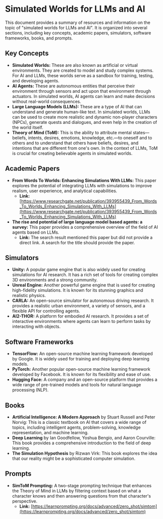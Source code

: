 # Simulated Worlds for LLMs and AI

This document provides a summary of resources and information on the topic of "simulated worlds for LLMs and AI". It is organized into several sections, including key concepts, academic papers, simulators, software frameworks, books, and prompts.

## Key Concepts

*   **Simulated Worlds:** These are also known as artificial or virtual environments. They are created to model and study complex systems. For AI and LLMs, these worlds serve as a sandbox for training, testing, and developing agents.
*   **AI Agents:** These are autonomous entities that perceive their environment through sensors and act upon that environment through actuators. In simulated worlds, AI agents can learn and make decisions without real-world consequences.
*   **Large Language Models (LLMs):** These are a type of AI that can understand and generate human-like text. In simulated worlds, LLMs can be used to create more realistic and dynamic non-player characters (NPCs), generate quests and dialogues, and even help in the creation of the world itself.
*   **Theory of Mind (ToM):** This is the ability to attribute mental states—beliefs, intents, desires, emotions, knowledge, etc.—to oneself and to others and to understand that others have beliefs, desires, and intentions that are different from one's own. In the context of LLMs, ToM is crucial for creating believable agents in simulated worlds.

## Academic Papers

*   **From Words To Worlds: Enhancing Simulations With LLMs:** This paper explores the potential of integrating LLMs with simulations to improve realism, user experience, and analytical capabilities.
    *   **Link:** [https://www.researchgate.net/publication/393955439_From_Words_To_Worlds_Enhancing_Simulations_With_LLMs](https://www.researchgate.net/publication/393955439_From_Words_To_Worlds_Enhancing_Simulations_With_LLMs)
*   **The rise and potential of large language model based agents: a survey:** This paper provides a comprehensive overview of the field of AI agents based on LLMs.
    *   **Link:** The search result mentioned this paper but did not provide a direct link. A search for the title should provide the paper.

## Simulators

*   **Unity:** A popular game engine that is also widely used for creating simulations for AI research. It has a rich set of tools for creating complex 3D environments and a strong community.
*   **Unreal Engine:** Another powerful game engine that is used for creating high-fidelity simulations. It is known for its stunning graphics and realistic physics.
*   **CARLA:** An open-source simulator for autonomous driving research. It provides a realistic urban environment, a variety of sensors, and a flexible API for controlling agents.
*   **AI2-THOR:** A platform for embodied AI research. It provides a set of interactive environments where agents can learn to perform tasks by interacting with objects.

## Software Frameworks

*   **TensorFlow:** An open-source machine learning framework developed by Google. It is widely used for training and deploying deep learning models.
*   **PyTorch:** Another popular open-source machine learning framework developed by Facebook. It is known for its flexibility and ease of use.
*   **Hugging Face:** A company and an open-source platform that provides a wide range of pre-trained models and tools for natural language processing (NLP).

## Books

*   **Artificial Intelligence: A Modern Approach** by Stuart Russell and Peter Norvig: This is a classic textbook on AI that covers a wide range of topics, including intelligent agents, problem-solving, knowledge representation, and machine learning.
*   **Deep Learning** by Ian Goodfellow, Yoshua Bengio, and Aaron Courville: This book provides a comprehensive introduction to the field of deep learning.
*   **The Simulation Hypothesis** by Rizwan Virk: This book explores the idea that our reality might be a sophisticated computer simulation.

## Prompts

*   **SimToM Prompting:** A two-stage prompting technique that enhances the Theory of Mind in LLMs by filtering context based on what a character knows and then answering questions from that character's perspective.
    *   **Link:** [https://learnprompting.org/docs/advanced/zero_shot/simtom](https://learnprompting.org/docs/advanced/zero_shot/simtom)
